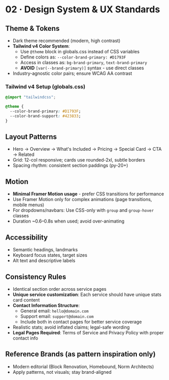 # 02 · Design System & UX Standards

## Theme & Tokens
- Dark theme recommended (modern, high contrast)
- **Tailwind v4 Color System**:
  - Use `@theme` block in globals.css instead of CSS variables
  - Define colors as: `--color-brand-primary: #D1793F`
  - Access in classes as: `bg-brand-primary`, `text-brand-primary`
  - **AVOID** `[var(--brand-primary)]` syntax - use direct classes
- Industry-agnostic color pairs; ensure WCAG AA contrast

### Tailwind v4 Setup (globals.css)
```css
@import "tailwindcss";

@theme {
  --color-brand-primary: #D1793F;
  --color-brand-support: #423833;
}
```

## Layout Patterns
- Hero → Overview → What's Included → Pricing → Special Card → CTA → Related
- Grid: 12-col responsive; cards use rounded-2xl, subtle borders
- Spacing rhythm: consistent section paddings (py-20+)

## Motion
- **Minimal Framer Motion usage** - prefer CSS transitions for performance
- Use Framer Motion only for complex animations (page transitions, mobile menus)
- For dropdowns/navbars: Use CSS-only with `group` and `group-hover` classes
- Duration ~0.6–0.8s when used; avoid over-animating

## Accessibility
- Semantic headings, landmarks
- Keyboard focus states, target sizes
- Alt text and descriptive labels

## Consistency Rules
- Identical section order across service pages
- **Unique service customization**: Each service should have unique stats card content
- **Contact Information Structure**: 
  - General email: `hello@domain.com`
  - Support email: `support@domain.com`
  - Include both in contact pages for better service coverage
- Realistic stats; avoid inflated claims; legal-safe wording
- **Legal Pages Required**: Terms of Service and Privacy Policy with proper contact info

## Reference Brands (as pattern inspiration only)
- Modern editorial (Block Renovation, Homebound, Norm Architects)
- Apply patterns, not visuals; stay brand-aligned
